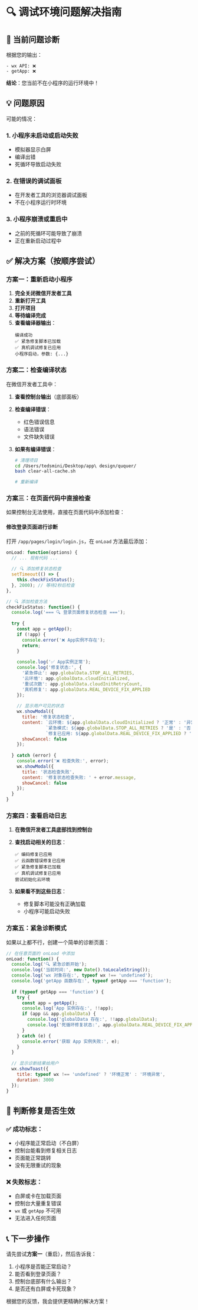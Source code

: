 # 🔍 调试环境问题解决指南

## 🚨 当前问题诊断

根据您的输出：
```
- wx API: ❌
- getApp: ❌
```

**结论**：您当前不在小程序的运行环境中！

## 💡 问题原因

可能的情况：

### 1. **小程序未启动或启动失败**
- 模拟器显示白屏
- 编译出错
- 死循环导致启动失败

### 2. **在错误的调试面板**
- 在开发者工具的浏览器调试面板
- 不在小程序运行时环境

### 3. **小程序崩溃或重启中**
- 之前的死循环可能导致了崩溃
- 正在重新启动过程中

## ✅ 解决方案（按顺序尝试）

### 方案一：重新启动小程序

1. **完全关闭微信开发者工具**
2. **重新打开工具**
3. **打开项目**
4. **等待编译完成**
5. **查看编译器输出**：
   ```
   编译成功
   ✅ 紧急修复脚本已加载
   ✅ 真机调试修复已应用
   小程序启动，参数: {...}
   ```

### 方案二：检查编译状态

在微信开发者工具中：

1. **查看控制台输出**（底部面板）
2. **检查编译错误**：
   - 红色错误信息
   - 语法错误
   - 文件缺失错误

3. **如果有编译错误**：
   ```bash
   # 清理项目
   cd /Users/tedsmini/Desktop/app\ design/ququer/
   bash clear-all-cache.sh
   
   # 重新编译
   ```

### 方案三：在页面代码中直接检查

如果控制台无法使用，直接在页面代码中添加检查：

#### 修改登录页面进行诊断
打开 `/app/pages/login/login.js`，在 `onLoad` 方法最后添加：

```javascript
onLoad: function(options) {
  // ... 现有代码 ...
  
  // 🔍 添加修复状态检查
  setTimeout(() => {
    this.checkFixStatus();
  }, 2000); // 等待2秒后检查
},

// 🔍 添加检查方法
checkFixStatus: function() {
  console.log('=== 🔍 登录页面修复状态检查 ===');
  
  try {
    const app = getApp();
    if (!app) {
      console.error('❌ App实例不存在');
      return;
    }
    
    console.log('✅ App实例正常');
    console.log('修复状态:', {
      '紧急停止': app.globalData.STOP_ALL_RETRIES,
      '云环境': app.globalData.cloudInitialized,
      '重试次数': app.globalData.cloudInitRetryCount,
      '真机修复': app.globalData.REAL_DEVICE_FIX_APPLIED
    });
    
    // 显示用户可见的状态
    wx.showModal({
      title: '修复状态检查',
      content: `云环境: ${app.globalData.cloudInitialized ? '正常' : '异常'}\n` +
               `紧急模式: ${app.globalData.STOP_ALL_RETRIES ? '是' : '否'}\n` +
               `修复已应用: ${app.globalData.REAL_DEVICE_FIX_APPLIED ? '是' : '否'}`,
      showCancel: false
    });
    
  } catch (error) {
    console.error('❌ 检查失败:', error);
    wx.showModal({
      title: '状态检查失败',
      content: '修复状态检查失败: ' + error.message,
      showCancel: false
    });
  }
}
```

### 方案四：查看启动日志

1. **在微信开发者工具底部找到控制台**
2. **查找启动相关的日志**：
   ```
   ✅ 编码修复已应用
   ✅ 云函数错误修复已应用
   ✅ 紧急修复脚本已加载
   ✅ 真机调试修复已应用
   尝试初始化云环境
   ```

3. **如果看不到这些日志**：
   - 修复脚本可能没有正确加载
   - 小程序可能启动失败

### 方案五：紧急诊断模式

如果以上都不行，创建一个简单的诊断页面：

```javascript
// 在任意页面的 onLoad 中添加
onLoad: function() {
  console.log('🔍 紧急诊断开始');
  console.log('当前时间:', new Date().toLocaleString());
  console.log('wx 对象存在:', typeof wx !== 'undefined');
  console.log('getApp 函数存在:', typeof getApp === 'function');
  
  if (typeof getApp === 'function') {
    try {
      const app = getApp();
      console.log('App 实例存在:', !!app);
      if (app && app.globalData) {
        console.log('globalData 存在:', !!app.globalData);
        console.log('死循环修复状态:', app.globalData.REAL_DEVICE_FIX_APPLIED);
      }
    } catch (e) {
      console.error('获取 App 实例失败:', e);
    }
  }
  
  // 显示诊断结果给用户
  wx.showToast({
    title: typeof wx !== 'undefined' ? '环境正常' : '环境异常',
    duration: 3000
  });
}
```

## 🎯 判断修复是否生效

### ✅ 成功标志：
- 小程序能正常启动（不白屏）
- 控制台能看到修复相关日志
- 页面能正常跳转
- 没有无限重试的现象

### ❌ 失败标志：  
- 白屏或卡在加载页面
- 控制台大量重复错误
- `wx` 或 `getApp` 不可用
- 无法进入任何页面

## 📞 下一步操作

请先尝试**方案一**（重启），然后告诉我：

1. 小程序是否能正常启动？
2. 能否看到登录页面？
3. 控制台底部有什么输出？
4. 是否还有白屏或卡死现象？

根据您的反馈，我会提供更精确的解决方案！
